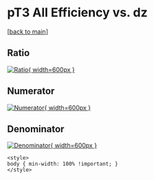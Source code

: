 # pT3 All Efficiency vs. dz

[[back to main](./)]



## Ratio

[![Ratio](../mtv/var/pT3_0_eff_dz.png){ width=600px }](../mtv/var/pT3_0_eff_dz.pdf)

## Numerator

[![Numerator](../mtv/num/pT3_0_eff_dz_num.png){ width=600px }](../mtv/num/pT3_0_eff_dz_num.pdf)

## Denominator

[![Denominator](../mtv/den/pT3_0_eff_dz_den.png){ width=600px }](../mtv/den/pT3_0_eff_dz_den.pdf)


``` {=html}
<style>
body { min-width: 100% !important; }
</style>
```
